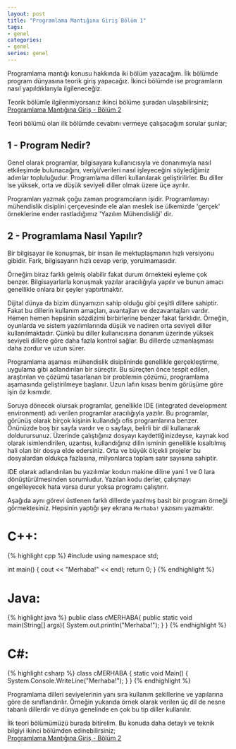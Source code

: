 ```yaml
---
layout: post
title: "Programlama Mantığına Giriş Bölüm 1"
tags:
- genel
categories:
- genel
series: genel
---
```


Programlama mantığı konusu hakkında iki bölüm yazacağım. İlk bölümde program dünyasına teorik giriş yapacağız. İkinci bölümde ise programların nasıl yapıldıklarıyla ilgileneceğiz.  

Teorik bölümle ilgilenmiyorsanız ikinci bölüme şuradan ulaşabilirsiniz;  
[Programlama Mantığına Giriş - Bölüm 2][PMGB2]

Teori bölümü olan ilk bölümde cevabını vermeye çalışacağım sorular şunlar;  

1 - Program Nedir?
------------------
Genel olarak programlar, bilgisayara kullanıcısıyla ve donanımıyla nasıl etkileşimde bulunacağını, veriyi/verileri nasıl işleyeceğini söylediğimiz adımlar topluluğudur. Programlama dilleri kullanılarak geliştirilirler. Bu diller ise yüksek, orta ve düşük seviyeli diller olmak üzere üçe ayrılır.

Programları yazmak çoğu zaman programcıların işidir. Programlamayı mühendislik disiplini çerçevesinde ele alan meslek ise ülkemizde 'gerçek' örneklerine ender rastladığımız 'Yazılım Mühendisliği' dir.

2 - Programlama Nasıl Yapılır?
------------------------------
Bir bilgisayar ile konuşmak, bir insan ile mektuplaşmanın hızlı versiyonu gibidir. Fark, bilgisayarın hızlı cevap verip, yorulmamasıdır.

Örneğim biraz farklı gelmiş olabilir fakat durum örnekteki eyleme çok benzer. Bilgisayarlarla konuşmak yazılar aracılığıyla yapılır ve bunun amacı genellikle onlara bir şeyler yaptırtmaktır.  

Dijital dünya da bizim dünyamızın sahip olduğu gibi çeşitli dillere sahiptir. Fakat bu dillerin kullanım amaçları, avantajları ve dezavantajları vardır. Hemen hemen hepsinin sözdizimi birbirlerine benzer fakat farklıdır. Örneğin, oyunlarda ve sistem yazılımlarında düşük ve nadiren orta seviyeli diller kullanılmaktadır. Çünkü bu diller kullanıcısına donanım üzerinde yüksek seviyeli dillere göre daha fazla kontrol sağlar. Bu dillerde uzmanlaşması daha zordur ve uzun sürer.  

Programlama aşaması mühendislik disiplininde genellikle gerçekleştirme, uygulama gibi adlandırılan bir süreçtir. Bu süreçten önce tespit edilen, araştırılan ve çözümü tasarlanan bir problemin çözümü, programlama aşamasında geliştirilmeye başlanır. Uzun lafın kısası benim görüşüme göre işin öz kısmıdır.

Soruya dönecek olursak programlar, genellikle IDE (integrated development environment) adı verilen programlar aracılığıyla yazılır. Bu programlar, görünüş olarak birçok kişinin kullandığı ofis programlarına benzer. Önünüzde boş bir sayfa vardır ve o sayfayı, belirli bir dil kullanarak doldurursunuz. Üzerinde çalıştığınız dosyayı kaydettiğinizdeyse, kaynak kod olarak isimlendirilen, uzantısı, kullandığınız dilin isminin genellikle kısaltılmış hali olan bir dosya elde edersiniz. Orta ve büyük ölçekli projeler bu dosyalardan oldukça fazlasına, milyonlarca toplam satır sayısına sahiptir.  

IDE olarak adlandırılan bu yazılımlar kodun makine diline yani 1 ve 0 lara dönüştürülmesinden sorumludur. Yazılan kodu derler, çalışmayı engelleyecek hata varsa durur yoksa programı çalıştırır.

Aşağıda aynı görevi üstlenen farklı dillerde yazılmış basit bir program örneği görmektesiniz. Hepsinin yaptığı şey ekrana `Merhaba!` yazısını yazmaktır.

# C++:
{% highlight cpp %}
#include <iostream>
using namespace std;

int main()
{
      cout << "Merhaba!" << endl;
      return 0;
}
{% endhighlight %}

# Java:
{% highlight java %}
public class cMERHABA{
    public static void main(String[] args){
        System.out.println("Merhaba!");
    }
}
{% endhighlight %}

# C#:
{% highlight csharp %}
class cMERHABA
{
    static void Main()
    {
        System.Console.WriteLine("Merhaba!");
    }
}
{% endhighlight %}

Programlama dilleri seviyelerinin yanı sıra kullanım şekillerine ve yapılarına göre de sınıflandırılır. Örneğin yukarıda örnek olarak verilen üç dil de nesne tabanlı dillerdir ve dünya genelinde en çok bu tip diller kullanılır.

İlk teori bölümümüzü burada bitirelim.
Bu konuda daha detaylı ve teknik bilgiyi ikinci bölümden edinebilirsiniz;  
[Programlama Mantığına Giriş - Bölüm 2][PMGB2]



[PMGB2]: /programlama-mantigina-giris-bolum-2/
